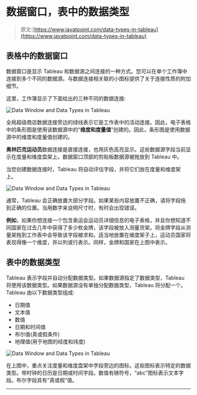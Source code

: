# 数据窗口，表中的数据类型

> 原文:[https://www.javatpoint.com/data-types-in-tableau](https://www.javatpoint.com/data-types-in-tableau)

## 表格中的数据窗口

数据窗口是显示 Tableau 和数据源之间连接的一种方式。您可以在单个工作簿中连接到多个不同的数据源。与数据连接相关联的小图标提供了关于连接性质的附加细节。

这里，工作簿显示了下面给出的三种不同的数据连接:

![Data Window and Data Types in Tableau](../Images/67d4f4d6c75a41a1783721b9ff2d8786.png)

全局超级商店数据连接旁边的绿线表示它是工作表中的活动连接。因此，电子表格中的条形图是使用该数据源中的“**维度和度量值**”创建的。因此，条形图是使用数据源中的维度和度量值创建的。

**奥林匹克运动员**数据连接是直接连接，也用灰色高亮显示。这些数据源字段当前显示在度量和维度盘架上。数据窗口顶部的剪贴板数据源被拖放到 Tableau 中。

当您创建数据连接时，Tableau 将自动评估字段，并将它们放在度量和维度架上。

![Data Window and Data Types in Tableau](../Images/e64c010e55de367d9b197110f45eaf3b.png)

通常，Tableau 会正确放置大部分字段。如果某些内容放置不正确，请将字段拖到正确的位置。当用数字来说明尺寸时，有时会出现错误。

**例如**，如果你想连接一个包含奥运会运动员详细信息的电子表格，并且你想知道不同国家在过去几年中获得了多少枚金牌，该字段被放入测量货架。将金牌字段从测量架拖到工作表中会导致该字段被求和。适当地放置在维度架子上，运动员国家将表现得像一个维度，并以列或行表示。同样，金牌和国家在上图中表示。

## 表中的数据类型

Tableau 表示字段并自动分配数据类型。如果数据源指定了数据类型，Tableau 将使用该数据类型。如果数据源没有单独分配数据类型，Tableau 将分配一个。Tableau 由以下数据类型组成:

*   日期值
*   文本值
*   数值
*   日期和时间值
*   布尔值(真或假条件)
*   地理值(用于地图的经度和纬度)

![Data Window and Data Types in Tableau](../Images/c598549944f99e7020d9db34e4ad1aa2.png)

在上图中，重点关注度量和维度盘架中字段旁边的图标。这些图标表示特定的数据类型。带时钟的日历是日期或时间字段。数值有磅符号，“abc”图标表示文本字段。布尔字段具有“真或假”值。

* * *